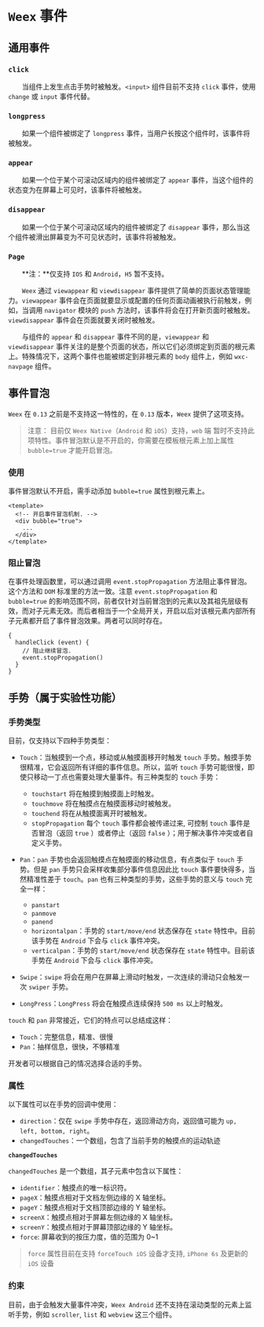 # `Weex` 事件

## 通用事件

### `click`

&emsp;&emsp;当组件上发生点击手势时被触发。`<input>` 组件目前不支持 `click` 事件，使用 `change` 或 `input` 事件代替。

### `longpress`

&emsp;&emsp;如果一个组件被绑定了 `longpress` 事件，当用户长按这个组件时，该事件将被触发。

### `appear`

&emsp;&emsp;如果一个位于某个可滚动区域内的组件被绑定了 `appear` 事件，当这个组件的状态变为在屏幕上可见时，该事件将被触发。

### `disappear`

&emsp;&emsp;如果一个位于某个可滚动区域内的组件被绑定了 `disappear` 事件，那么当这个组件被滑出屏幕变为不可见状态时，该事件将被触发。

### `Page`

&emsp;&emsp;**注：**仅支持 `IOS` 和 `Android`，`H5` 暂不支持。

&emsp;&emsp;`Weex` 通过 `viewappear` 和 `viewdisappear` 事件提供了简单的页面状态管理能力。`viewappear` 事件会在页面就要显示或配置的任何页面动画被执行前触发，例如，当调用 `navigator` 模块的 `push` 方法时，该事件将会在打开新页面时被触发。`viewdisappear` 事件会在页面就要关闭时被触发。

&emsp;&emsp;与组件的 `appear` 和 `disappear` 事件不同的是，`viewappear` 和 `viewdisappear` 事件关注的是整个页面的状态，所以它们必须绑定到页面的根元素上。特殊情况下，这两个事件也能被绑定到非根元素的 `body` 组件上，例如 `wxc-navpage` 组件。

## 事件冒泡

`Weex` 在 `0.13` 之前是不支持这一特性的，在 `0.13` 版本，`Weex` 提供了这项支持。

> 注意： 目前仅 `Weex Native`（`Android` 和 `iOS`）支持，`web` 端 暂时不支持此项特性。事件冒泡默认是不开启的，你需要在模板根元素上加上属性 `bubble=true` 才能开启冒泡。

### 使用

事件冒泡默认不开启，需手动添加 `bubble=true` 属性到根元素上。

```
<template>
  <!-- 开启事件冒泡机制. -->
  <div bubble="true">
    ...
  </div>
</template>
```

### 阻止冒泡

在事件处理函数里，可以通过调用 `event.stopPropagation` 方法阻止事件冒泡。这个方法和 `DOM` 标准里的方法一致。注意 `event.stopPropagation` 和 `bubble=true` 的影响范围不同，前者仅针对当前冒泡到的元素以及其祖先层级有效，而对子元素无效。而后者相当于一个全局开关，开启以后对该根元素内部所有子元素都开启了事件冒泡效果。两者可以同时存在。

```
{
  handleClick (event) {
    // 阻止继续冒泡.
    event.stopPropagation()
  }
}
```

## 手势（属于实验性功能）

### 手势类型

目前，仅支持以下四种手势类型：

* `Touch`：当触摸到一个点，移动或从触摸面移开时触发 `touch` 手势。触摸手势很精准，它会返回所有详细的事件信息。所以，监听 `touch` 手势可能很慢，即使只移动一丁点也需要处理大量事件。有三种类型的 `touch` 手势：

  * `touchstart` 将在触摸到触摸面上时触发。
  * `touchmove` 将在触摸点在触摸面移动时被触发。
  * `touchend` 将在从触摸面离开时被触发。
  * `stopPropagation` 每个 `touch` 事件都会被传递过来, 可控制 `touch` 事件是否冒泡（返回 `true` ）或者停止（返回 `false` ）；用于解决事件冲突或者自定义手势。

* `Pan`：`pan` 手势也会返回触摸点在触摸面的移动信息，有点类似于 `touch` 手势。但是 `pan` 手势只会采样收集部分事件信息因此比 `touch` 事件要快得多，当然精准性差于 `touch`。`pan` 也有三种类型的手势，这些手势的意义与 `touch` 完全一样：

  * `panstart`
  * `panmove`
  * `panend`
  * `horizontalpan`：手势的 `start/move/end` 状态保存在 `state` 特性中。目前该手势在 `Android` 下会与 `click` 事件冲突。
  * `verticalpan`：手势的 `start/move/end` 状态保存在 `state` 特性中。目前该手势在 `Android` 下会与 `click` 事件冲突。

* `Swipe`：`swipe` 将会在用户在屏幕上滑动时触发，一次连续的滑动只会触发一次 `swiper` 手势。

* `LongPress`：`LongPress` 将会在触摸点连续保持 `500 ms` 以上时触发。

`touch` 和 `pan` 非常接近，它们的特点可以总结成这样：

* `Touch`：完整信息，精准、很慢
* `Pan`：抽样信息，很快，不够精准

开发者可以根据自己的情况选择合适的手势。

### 属性

以下属性可以在手势的回调中使用：

* `direction`：仅在 `swipe` 手势中存在，返回滑动方向，返回值可能为 `up, left, bottom, right`。
* `changedTouches`：一个数组，包含了当前手势的触摸点的运动轨迹

**`changedTouches`**

`changedTouches` 是一个数组，其子元素中包含以下属性：

* `identifier`：触摸点的唯一标识符。
* `pageX`：触摸点相对于文档左侧边缘的 X 轴坐标。
* `pageY`：触摸点相对于文档顶部边缘的 Y 轴坐标。
* `screenX`：触摸点相对于屏幕左侧边缘的 X 轴坐标。
* `screenY`：触摸点相对于屏幕顶部边缘的 Y 轴坐标。
* `force`: 屏幕收到的按压力度，值的范围为 0~1

> `force` 属性目前在支持 `forceTouch iOS` 设备才支持, `iPhone 6s` 及更新的 `iOS` 设备

### 约束

目前，由于会触发大量事件冲突，`Weex Android` 还不支持在滚动类型的元素上监听手势，例如 `scroller`, `list` 和 `webview` 这三个组件。